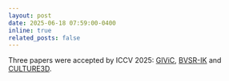 ```yaml
---
layout: post
date: 2025-06-18 07:59:00-0400
inline: true
related_posts: false
---
```


Three papers were accepted by ICCV 2025: [GIViC](https://arxiv.org/abs/2503.19604), [BVSR-IK](https://arxiv.org/abs/2503.07856) and [CULTURE3D](https://arxiv.org/abs/2501.06927).
